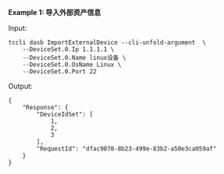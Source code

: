 **Example 1: 导入外部资产信息**



Input: 

```
tccli dasb ImportExternalDevice --cli-unfold-argument  \
    --DeviceSet.0.Ip 1.1.1.1 \
    --DeviceSet.0.Name linux设备 \
    --DeviceSet.0.OsName Linux \
    --DeviceSet.0.Port 22
```

Output: 
```
{
    "Response": {
        "DeviceIdSet": [
            1,
            2,
            3
        ],
        "RequestId": "dfac9070-8b23-499e-83b2-a50e3ca059af"
    }
}
```

